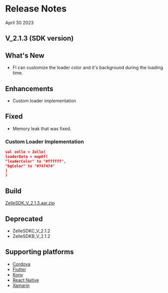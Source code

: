 # Release Notes

April 30 2023

## V_2.1.3 (SDK version)

## What's New

- FI can customize the loader color and it's background during the loading time.

## Enhancements

- Custom loader implementation

## Fixed

- Memory leak that was fixed.

### Custom Loader Implementation

```json
val zelle = Zelle(
loaderData = mapOf(
"loaderColor" to "#ffffff",
"bgColor" to "#747474"
)
)
```

## Build

[ZelleSDK_V_2.1.3.aar.zip](https://github.com/Fiserv/zelle-turnkey-solutions/files/11576711/ZelleSDK_V_2.1.3.aar.zip)

## Deprecated

- ZelleSDKC_V_2.1.2
- ZelleSDKB_V_2.1.2

## Supporting platforms

- [Cordova](?path=docs/supporting-documents/cordova.md)
- [Flutter](?path=docs/supporting-documents/flutter.md)
- [Kony](?path=docs/supporting-documents/kony.md)
- [React Native](?path=docs/supporting-documents/react-native.md)
- [Xamarin](?path=docs/supporting-documents/xamarin.md)
